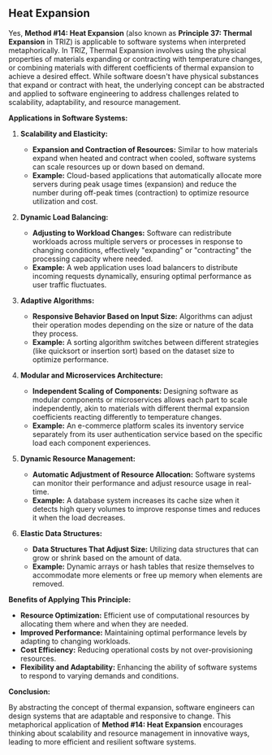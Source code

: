 ## Heat Expansion

Yes, **Method #14: Heat Expansion** (also known as **Principle 37: Thermal Expansion** in TRIZ) is applicable to software systems when interpreted metaphorically. In TRIZ, Thermal Expansion involves using the physical properties of materials expanding or contracting with temperature changes, or combining materials with different coefficients of thermal expansion to achieve a desired effect. While software doesn't have physical substances that expand or contract with heat, the underlying concept can be abstracted and applied to software engineering to address challenges related to scalability, adaptability, and resource management.

**Applications in Software Systems:**

1. **Scalability and Elasticity:**
   - **Expansion and Contraction of Resources:** Similar to how materials expand when heated and contract when cooled, software systems can scale resources up or down based on demand.
   - **Example:** Cloud-based applications that automatically allocate more servers during peak usage times (expansion) and reduce the number during off-peak times (contraction) to optimize resource utilization and cost.

2. **Dynamic Load Balancing:**
   - **Adjusting to Workload Changes:** Software can redistribute workloads across multiple servers or processes in response to changing conditions, effectively "expanding" or "contracting" the processing capacity where needed.
   - **Example:** A web application uses load balancers to distribute incoming requests dynamically, ensuring optimal performance as user traffic fluctuates.

3. **Adaptive Algorithms:**
   - **Responsive Behavior Based on Input Size:** Algorithms can adjust their operation modes depending on the size or nature of the data they process.
   - **Example:** A sorting algorithm switches between different strategies (like quicksort or insertion sort) based on the dataset size to optimize performance.

4. **Modular and Microservices Architecture:**
   - **Independent Scaling of Components:** Designing software as modular components or microservices allows each part to scale independently, akin to materials with different thermal expansion coefficients reacting differently to temperature changes.
   - **Example:** An e-commerce platform scales its inventory service separately from its user authentication service based on the specific load each component experiences.

5. **Dynamic Resource Management:**
   - **Automatic Adjustment of Resource Allocation:** Software systems can monitor their performance and adjust resource usage in real-time.
   - **Example:** A database system increases its cache size when it detects high query volumes to improve response times and reduces it when the load decreases.

6. **Elastic Data Structures:**
   - **Data Structures That Adjust Size:** Utilizing data structures that can grow or shrink based on the amount of data.
   - **Example:** Dynamic arrays or hash tables that resize themselves to accommodate more elements or free up memory when elements are removed.

**Benefits of Applying This Principle:**

- **Resource Optimization:** Efficient use of computational resources by allocating them where and when they are needed.
- **Improved Performance:** Maintaining optimal performance levels by adapting to changing workloads.
- **Cost Efficiency:** Reducing operational costs by not over-provisioning resources.
- **Flexibility and Adaptability:** Enhancing the ability of software systems to respond to varying demands and conditions.

**Conclusion:**

By abstracting the concept of thermal expansion, software engineers can design systems that are adaptable and responsive to change. This metaphorical application of **Method #14: Heat Expansion** encourages thinking about scalability and resource management in innovative ways, leading to more efficient and resilient software systems.
